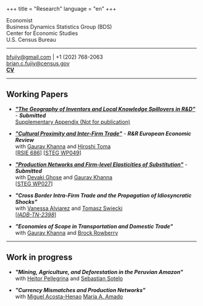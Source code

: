 
+++
title = "Research"
language = "en"
+++

Economist \
Business Dynamics Statistics Group (BDS) \
Center for Economic Studies \
U.S. Census Bureau

---

bfujiy@gmail.com | +1 (202) 768-2063 \
brian.c.fujiy@census.gov \
**[CV](https://bcfujiy.github.io/img/resources/CV_BCF.pdf)**

---

## Working Papers

* ***["The Geography of Inventors and Local Knowledge Spillovers in R&D"](https://bcfujiy.github.io/img/papers/F_SpilloversRD.pdf)*** - ***Submitted*** \
[Supplementary Appendix (Not for publication)](https://bcfujiy.github.io/img/papers/F_SpilloversRD_SuppAppendix.pdf)

* ***["Cultural Proximity and Inter-Firm Trade"](https://bcfujiy.github.io/img/papers/CFKT_CulturalProx.pdf)*** - ***R&R European Economic Review*** \
with [Gaurav Khanna](https://www.econgaurav.com/) and [Hiroshi Toma](https://hiroshitoma.github.io/) \
[[RSIE 686](https://fordschool.umich.edu/rsie/workingpapers/Papers676-700/r686.pdf)] [[STEG WP049](https://steg.cepr.org/sites/default/files/2023-01/WP049%20CevallosFujiyKhannaToma%20CulturalProximityAndProductionNetworks.pdf)]

* ***["Production Networks and Firm-level Elasticities of Substitution"](https://bcfujiy.github.io/img/papers/CFGK_ElastSubst.pdf)*** - ***Submitted*** \
with [Devaki Ghose](https://sites.google.com/view/devakighose/home) and [Gaurav Khanna](https://www.econgaurav.com/) \
[[STEG WP027](https://steg.cepr.org/sites/default/files/2022-09/WP027%20CevallosFujiyGhoseKhanna%20ProductionNetworksAndFirmLevelElasticitiesOfSubstitution_0.pdf)]

* ***"Cross Border Intra-Firm Trade and the Propagation of Idiosyncratic Shocks"*** \
with [Vanessa Alviarez](http://www.vanessaalviarezubc.com/) and [Tomasz Swiecki](https://sites.google.com/site/tomaszswiecki/) \
[[*IADB-TN-2398*](https://publications.iadb.org/publications/english/document/Cross-Border-Intra-Firm-Trade-and-the-Propagation-of-Idiosyncratic-Shocks-A-New-Dataset.pdf)]

* ***"Economies of Scope in Transportation and Domestic Trade"*** \
with [Gaurav Khanna](https://www.econgaurav.com/) and [Brock Rowberry](https://lsa.umich.edu/econ/people/phd-students/brock-rowberry.html)

---

## Work in progress

* ***"Mining, Agriculture, and Deforestation in the Peruvian Amazon"*** \
with [Heitor Pellegrina](https://sites.google.com/site/heitorpellegrina/) and [Sebastian Sotelo](http://www-personal.umich.edu/~ssotelo/)

* ***"Currency Mismatches and Production Networks"*** \
with [Miguel Acosta-Henao](http://miguelacostah.com/) [Maria A. Amado](https://sites.google.com/view/mariaalejandraamado/p%C3%A1gina-principal)